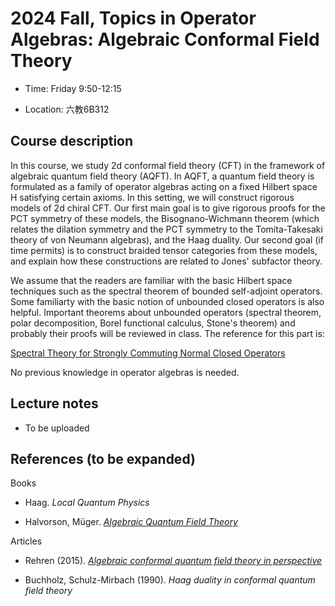# 2024 Fall, Topics in Operator Algebras: Algebraic Conformal Field Theory

- Time: Friday 9:50-12:15
  
- Location: 六教6B312

## Course description

In this course, we study 2d conformal field theory (CFT) in the framework of algebraic quantum field theory (AQFT). In AQFT, a quantum field theory is formulated as a family of operator algebras acting on a fixed Hilbert space H satisfying certain axioms. In this setting, we will construct rigorous models of 2d chiral CFT. Our first main goal is to give rigorous proofs for the PCT symmetry of these models, the Bisognano-Wichmann theorem (which relates the dilation symmetry and the PCT symmetry to the Tomita-Takesaki theory of von Neumann algebras), and the Haag duality. Our second goal (if time permits) is to construct braided tensor categories from these models, and explain how these constructions are related to Jones' subfactor theory.

We assume that the readers are familiar with the basic Hilbert space techniques such as the spectral theorem of bounded self-adjoint operators. Some familiarty with the basic notion of unbounded closed operators is also helpful. Important theorems about unbounded operators (spectral theorem, polar decomposition, Borel functional calculus, Stone's theorem) and probably their proofs will be reviewed in class. The reference for this part is:

[Spectral Theory for Strongly Commuting Normal Closed Operators](Files/2021_Spectral.pdf) 

No previous knowledge in operator algebras is needed.







## Lecture notes

- To be uploaded

## References (to be expanded)

Books

- Haag. *Local Quantum Physics*
  
- Halvorson, Müger. [*Algebraic Quantum Field Theory*](https://arxiv.org/abs/math-ph/0602036)

Articles

- Rehren (2015). [*Algebraic conformal quantum field theory in perspective*](https://arxiv.org/abs/1501.03313)

- Buchholz,  Schulz-Mirbach (1990). *Haag duality in conformal quantum field theory*
  




